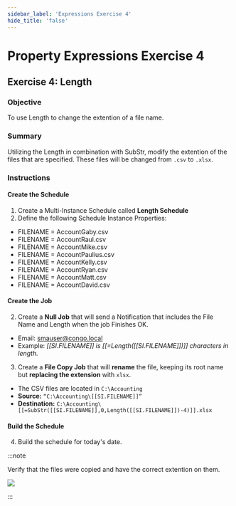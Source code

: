 ```yaml
---
sidebar_label: 'Expressions Exercise 4'
hide_title: 'false'
---
```


<head>
  <meta name="robots" content="noindex, nofollow" />
</head>

# Property Expressions Exercise 4
 
## Exercise 4: Length
 
### Objective

To use Length to change the extention of a file name.
 
### Summary

Utilizing the Length in combination with SubStr, modify the extention of the files that are specified. These files will be changed from ```.csv``` to ```.xlsx```.

### Instructions

#### Create the Schedule

1. Create a Multi-Instance Schedule called **Length Schedule**
2. Define the following Schedule Instance Properties:
* FILENAME = AccountGaby.csv
* FILENAME = AccountRaul.csv
* FILENAME = AccountMike.csv
* FILENAME = AccountPaulius.csv
* FILENAME = AccountKelly.csv
* FILENAME = AccountRyan.csv
* FILENAME = AccountMatt.csv
* FILENAME = AccountDavid.csv

#### Create the Job

2. Create a **Null Job** that will send a Notification that includes the File Name and Length when the job Finishes OK.
* Email: smauser@congo.local
* Example: _[[SI.FILENAME]] is [[=Length([[SI.FILENAME]])]] characters in length._ 
3. Create a **File Copy Job** that will **rename** the file, keeping its root name but **replacing the extension** with ```xlsx```.
* The CSV files are located in ```C:\Accounting```
* **Source:** ```“C:\Accounting\[[SI.FILENAME]]”```
* **Destination:** ```C:\Accounting\[[=SubStr([[SI.FILENAME]],0,Length([[SI.FILENAME]])-4)]].xlsx```

#### Build the Schedule

4. Build the schedule for today's date.

:::note

Verify that the files were copied and have the correct extention on them.

![](../static/imgadvanced/ExpressEx4Solution.png)

:::
